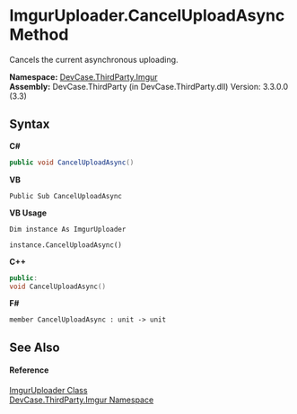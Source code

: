 # ImgurUploader.CancelUploadAsync Method 
 

Cancels the current asynchronous uploading.

**Namespace:**&nbsp;<a href="N_DevCase_ThirdParty_Imgur">DevCase.ThirdParty.Imgur</a><br />**Assembly:**&nbsp;DevCase.ThirdParty (in DevCase.ThirdParty.dll) Version: 3.3.0.0 (3.3)

## Syntax

**C#**<br />
``` C#
public void CancelUploadAsync()
```

**VB**<br />
``` VB
Public Sub CancelUploadAsync
```

**VB Usage**<br />
``` VB Usage
Dim instance As ImgurUploader

instance.CancelUploadAsync()
```

**C++**<br />
``` C++
public:
void CancelUploadAsync()
```

**F#**<br />
``` F#
member CancelUploadAsync : unit -> unit 

```


## See Also


#### Reference
<a href="T_DevCase_ThirdParty_Imgur_ImgurUploader">ImgurUploader Class</a><br /><a href="N_DevCase_ThirdParty_Imgur">DevCase.ThirdParty.Imgur Namespace</a><br />